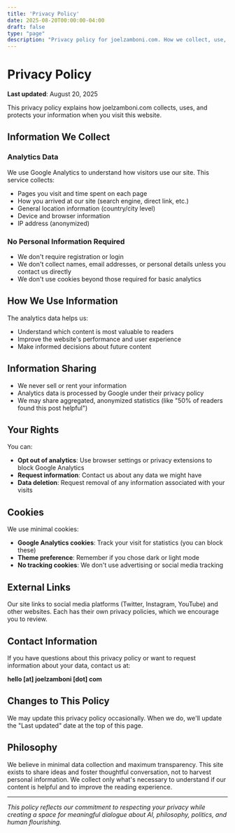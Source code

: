 ```yaml
---
title: 'Privacy Policy'
date: 2025-08-20T00:00:00-04:00
draft: false
type: "page"
description: "Privacy policy for joelzamboni.com. How we collect, use, and protect your data when you visit this blog about AI, philosophy, and human flourishing."
---
```


# Privacy Policy

**Last updated**: August 20, 2025

This privacy policy explains how joelzamboni.com collects, uses, and protects your information when you visit this website.

## Information We Collect

### Analytics Data
We use Google Analytics to understand how visitors use our site. This service collects:
- Pages you visit and time spent on each page
- How you arrived at our site (search engine, direct link, etc.)
- General location information (country/city level)
- Device and browser information
- IP address (anonymized)

### No Personal Information Required
- We don't require registration or login
- We don't collect names, email addresses, or personal details unless you contact us directly
- We don't use cookies beyond those required for basic analytics

## How We Use Information

The analytics data helps us:
- Understand which content is most valuable to readers
- Improve the website's performance and user experience
- Make informed decisions about future content

## Information Sharing

- We never sell or rent your information
- Analytics data is processed by Google under their privacy policy
- We may share aggregated, anonymized statistics (like "50% of readers found this post helpful")

## Your Rights

You can:
- **Opt out of analytics**: Use browser settings or privacy extensions to block Google Analytics
- **Request information**: Contact us about any data we might have
- **Data deletion**: Request removal of any information associated with your visits

## Cookies

We use minimal cookies:
- **Google Analytics cookies**: Track your visit for statistics (you can block these)
- **Theme preference**: Remember if you chose dark or light mode
- **No tracking cookies**: We don't use advertising or social media tracking

## External Links

Our site links to social media platforms (Twitter, Instagram, YouTube) and other websites. Each has their own privacy policies, which we encourage you to review.

## Contact Information

If you have questions about this privacy policy or want to request information about your data, contact us at:

**hello [at] joelzamboni [dot] com**

## Changes to This Policy

We may update this privacy policy occasionally. When we do, we'll update the "Last updated" date at the top of this page.

## Philosophy

We believe in minimal data collection and maximum transparency. This site exists to share ideas and foster thoughtful conversation, not to harvest personal information. We collect only what's necessary to understand if our content is helpful and to improve the reading experience.

---

*This policy reflects our commitment to respecting your privacy while creating a space for meaningful dialogue about AI, philosophy, politics, and human flourishing.*